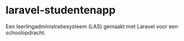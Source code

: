 # laravel-studentenapp
Een leerlingadministratiesysteem (LAS) gemaakt met Laravel voor een schoolopdracht.

